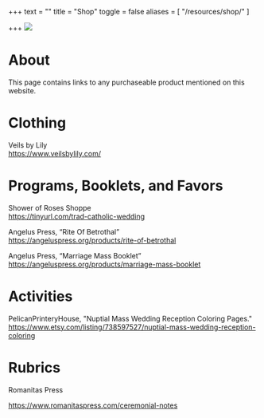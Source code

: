 +++
text = ""
title = "Shop"
toggle = false
aliases = [
    "/resources/shop/"
]

+++
![](/uploads/08750015-min.jpg)

# About

This page contains links to any purchaseable product mentioned on this website.

# Clothing 

Veils by Lily   
https://www.veilsbylily.com/

# Programs, Booklets, and Favors

Shower of Roses Shoppe  
https://tinyurl.com/trad-catholic-wedding

Angelus Press, “Rite Of Betrothal”   
https://angeluspress.org/products/rite-of-betrothal

Angelus Press, “Marriage Mass Booklet”   
https://angeluspress.org/products/marriage-mass-booklet

# Activities 

PelicanPrinteryHouse, "Nuptial Mass Wedding Reception Coloring Pages."
https://www.etsy.com/listing/738597527/nuptial-mass-wedding-reception-coloring

# Rubrics 

Romanitas Press

https://www.romanitaspress.com/ceremonial-notes

